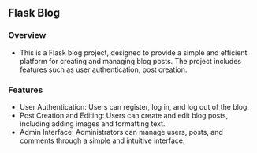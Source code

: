 ## Flask Blog

### Overview

* This is a Flask blog project, designed to provide a simple and efficient platform for creating and managing blog posts. The project includes features such as user authentication, post creation.

### Features

* User Authentication: Users can register, log in, and log out of the blog.
* Post Creation and Editing: Users can create and edit blog posts, including adding images and formatting text.
* Admin Interface: Administrators can manage users, posts, and comments through a simple and intuitive interface.
